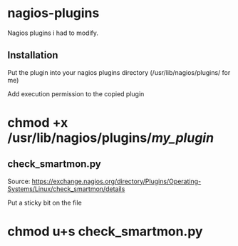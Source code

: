 # nagios-plugins

Nagios plugins i had to modify.

## Installation

Put the plugin into your nagios plugins directory (/usr/lib/nagios/plugins/ for me)

Add execution permission to the copied plugin
 # chmod +x /usr/lib/nagios/plugins/*my_plugin*

## check_smartmon.py

Source: https://exchange.nagios.org/directory/Plugins/Operating-Systems/Linux/check_smartmon/details

Put a sticky bit on the file
 # chmod u+s check_smartmon.py

